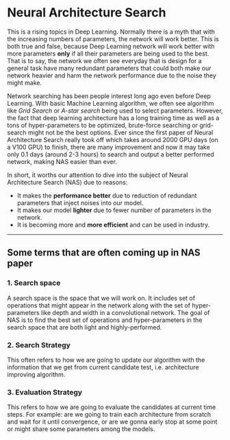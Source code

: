# Neural Architecture Search

This is a rising topics in Deep Learning. Normally there is a myth that with the increasing numbers of parameters, the network will work better. This is both true and false, because Deep Learning network will work better with more parameters **only** if all their parameters are being used to the best. That is to say, the network we often see everyday that is design for a general task have many redundant parameters that could both make our network heavier and harm the network performance due to the noise they might make.

Network searching has been people interest long ago even before Deep Learning. With basic Machine Learning algorithm, we often see algorithm like *Grid Search* or *A-star search* being used to select parameters. However, the fact that deep learning architecture has a long training time as well as a tons of hyper-parameters to be optimized, brute-force searching or grid-search might not be the best options. Ever since the first paper of Neural Architecture Search really took off which takes around 2000 GPU days (on a V100 GPU) to finish, there are many improvement and now it may take only 0.1 days (around 2-3 hours) to search and output a better performed network, making NAS easier than ever.

In short, it worths our attention to dive into the subject of Neural Architecture Search (NAS) due to reasons:

- It makes the **performance better** due to reduction of redundant parameters that inject noises into our model.
- It makes our model **lighter** due to fewer number of parameters in the network.
- It is becoming more and **more efficient** and can be used in industry.

****
## Some terms that are often coming up in NAS paper

### 1. Search space

A search space is the space that we will work on. It includes set of operations that might appear in the network along with the set of hyper-parameters like depth and width in a convolutional network. The goal of NAS is to find the best set of operations and hyper-parameters in the search space that are both light and highly-performed.

### 2. Search Strategy

This often refers to how we are going to update our algorithm with the information that we get from current candidate test, i.e. architecture improving algorithm. 

### 3. Evaluation Strategy

This refers to how we are going to evaluate the candidates at current time steps. For example: are we going to train each architecture from scratch and wait for it until convergence, or are we gonna early stop at some point or might share some parameters among the models.
